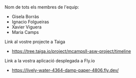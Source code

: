 Nom de tots els membres de l'equip:
- Gisela Borràs
- Ignacio Folgueiras
- Xavier Viguera
- Maria Camps

Link al vostre projecte a Taiga
- https://tree.taiga.io/project/mcampsll-asw-project/timeline

Link a la vostra aplicació desplegada a Fly.io
- https://lively-water-4364-damp-paper-4806.fly.dev/